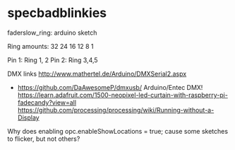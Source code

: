 # specbadblinkies

faderslow_ring: arduino sketch 


Ring amounts:
32
24
16
12
8
1

Pin 1: Ring 1, 2
Pin 2: Ring 3,4,5 

DMX links
http://www.mathertel.de/Arduino/DMXSerial2.aspx
* https://github.com/DaAwesomeP/dmxusb/ Arduino/Entec DMX!
https://learn.adafruit.com/1500-neopixel-led-curtain-with-raspberry-pi-fadecandy?view=all
https://github.com/processing/processing/wiki/Running-without-a-Display

Why does enabling opc.enableShowLocations = true; cause some sketches to flicker, but not others?